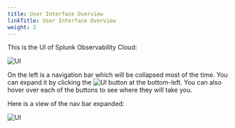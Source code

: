 ```yaml
---
title: User Interface Overview
linkTitle: User Interface Overview
weight: 2
---
```

This is the UI of Splunk Observability Cloud:

![UI](../images/ui.png)

On the left is a navigation bar which will be collapsed most of the time. You can expand it by clicking the ![UI](../images/navbar-popout.png) button at the bottom-left. You can also hover over each of the buttons to see where they will take you.

Here is a view of the nav bar expanded:

![UI](../images/navbar.png)
